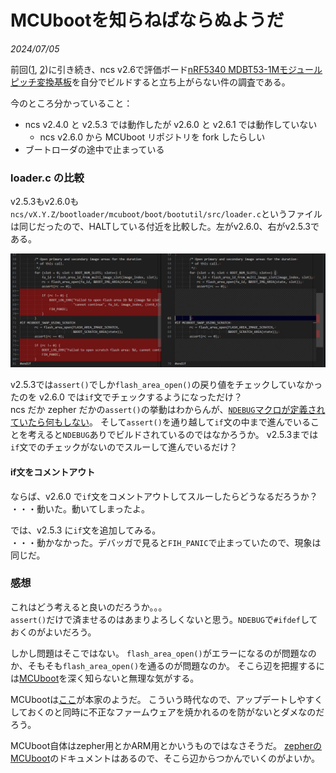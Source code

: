 # MCUbootを知らねばならぬようだ

<i>2024/07/05</i>

前回([1](20240704-mdbt.md), [2](20240704-ncs.md))に引き続き、ncs v2.6で評価ボード[nRF5340 MDBT53-1Mモジュールピッチ変換基板](https://www.switch-science.com/products/8658)を自分でビルドすると立ち上がらない件の調査である。

今のところ分かっていること：

* ncs v2.4.0 と v2.5.3 では動作したが v2.6.0 と v2.6.1 では動作していない
  * ncs v2.6.0 から MCUboot リポジトリを fork したらしい
* ブートローダの途中で止まっている

### loader.c の比較

v2.5.3もv2.6.0も`ncs/vX.Y.Z/bootloader/mcuboot/boot/bootutil/src/loader.c`というファイルは同じだったので、HALTしている付近を比較した。左がv2.6.0、右がv2.5.3である。

![image](20240705a-1.png)

v2.5.3では`assert()`でしか`flash_area_open()`の戻り値をチェックしていなかったのを v2.6.0 では`if`文でチェックするようになっただけ？  
ncs だか zepher だかの`assert()`の挙動はわからんが、[`NDEBUG`マクロが定義されていたら何もしない](https://www.jpcert.or.jp/sc-rules/c-exp31-c.html)。
そして`assert()`を通り越して`if`文の中まで進んでいることを考えると`NDEBUG`ありでビルドされているのではなかろうか。
v2.5.3までは`if`文でのチェックがないのでスルーして進んでいるだけ？

#### if文をコメントアウト

ならば、v2.6.0 で`if`文をコメントアウトしてスルーしたらどうなるだろうか？  
・・・動いた。動いてしまったよ。

では、v2.5.3 に`if`文を追加してみる。  
・・・動かなかった。デバッガで見ると`FIH_PANIC`で止まっていたので、現象は同じだ。

### 感想

これはどう考えると良いのだろうか。。。  
`assert()`だけで済ませるのはあまりよろしくないと思う。`NDEBUG`で`#ifdef`しておくのがよいだろう。

しかし問題はそこではない。
`flash_area_open()`がエラーになるのが問題なのか、そもそも`flash_area_open()`を通るのが問題なのか。
そこら辺を把握するには[MCUboot](https://docs.nordicsemi.com/bundle/ncs-latest/page/mcuboot/wrapper.html)を深く知らないと無理な気がする。

MCUbootは[ここ](https://www.trustedfirmware.org/projects/mcuboot/index.html)が本家のようだ。
こういう時代なので、アップデートしやすくしておくのと同時に不正なファームウェアを焼かれるのを防がないとダメなのだろう。

MCUboot自体はzepher用とかARM用とかいうものではなさそうだ。
[zepherのMCUboot](https://docs.mcuboot.com/readme-zephyr.html)のドキュメントはあるので、そこら辺からつかんでいくのがよいか。
